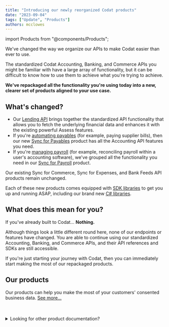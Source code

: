 ```yaml
---
title: "Introducing our newly reorganized Codat products"
date: "2023-09-04"
tags: ["Update", "Products"]
authors: mcclowes
---
```


import Products from "@components/Products";

We've changed the way we organize our APIs to make Codat easier than ever to use.

<!--truncate-->

The standardized Codat Accounting, Banking, and Commerce APIs you might be familiar with have a large array of functionality, but it can be difficult to know how to use them to achieve what you're trying to achieve.

**We've repackaged all the functionality you're using today into a new, clearer set of products aligned to your use case.**

## What's changed?

- Our [Lending API](/lending/overview) brings together the standardized API functionality that allows you to fetch the underlying financial data and enhances it with the existing powerful Assess features.
- If you're [automating payables](/usecases/summary/accounting-automation) (for example, paying supplier bills), then our new [Sync for Payables](/payables/overview) product has all the Accounting API features you need.
- If you're [managing payroll](/usecases/summary/accounting-automation) (for example, reconciling payroll within a user's accounting software), we've grouped all the functionality you need in our [Sync for Payroll](/payroll/overview) product.

Our existing Sync for Commerce, Sync for Expenses, and Bank Feeds API products remain unchanged.

Each of these new products comes equipped with [SDK libraries](/get-started/libraries) to get you up and running ASAP, including our brand new [C# libraries](https://github.com/codatio/client-sdk-csharp).

## What does this mean for you?

If you've already built to Codat... **Nothing.**

Although things look a little different round here, none of our endpoints or features have changed. You are able to continue using our standardized Accounting, Banking, and Commerce APIs, and their API references and SDKs are still accessible.

If you're just starting your journey with Codat, then you can immediately start making the most of our repackaged products.

## Our products

Our products can help you make the most of your customers' consented business data. [See more...](/products/overview)

<Products mini={true} verbose={true} />

<br />
<br />

<details>
  <summary>Looking for other product documentation?</summary>

The API documentation for the products you may be using is available below. These products are not available to new customers from September 4, 2023.

- [Accounting API](/accounting-api#/)
- [Banking API](/banking-api#/)
- [Commerce API](/commerce-api#/)
- [Assess API](/assess-api#/)

</details>
